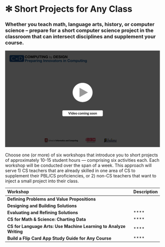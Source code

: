 # ✻ Short Projects for Any Class

### Whether you teach math, language arts, history, or computer science – prepare for a short computer science project in the classroom that can intersect disciplines and supplement your course.

![](../.gitbook/assets/vidcoming.png)

Choose one \(or more\) of six workshops that introduce you to short projects of approximately 10-15 student hours — comprising six activities each. Each workshop will be conducted over the span of a week. This approach will serve 1\) CS teachers that are already skilled in one area of CS to supplement their PBL/CS proficiencies, or 2\) non-CS teachers that want to inject a small project into their class.

| Workshop | Description |
| :--- | :--- |
| **Defining Problems and Value Propositions** |  |
| **Designing and Building Solutions** |  |
| **Evaluating and Refining Solutions** | \*\*\*\* |
| **CS for Math & Science: Charting Data** | \*\*\*\* |
| **CS for Language Arts: Use Machine Learning to Analyze Writing** | \*\*\*\* |
| **Build a Flip Card App Study Guide for Any Course** | \*\*\*\* |



